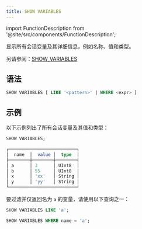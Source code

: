 ```yaml
---
title: SHOW VARIABLES
---
```

import FunctionDescription from '@site/src/components/FunctionDescription';

<FunctionDescription description="引入或更新于：v1.2.634"/>

显示所有会话变量及其详细信息，例如名称、值和类型。

另请参阅：[SHOW_VARIABLES](/sql/sql-functions/table-functions/show-variables)

## 语法

```sql
SHOW VARIABLES [ LIKE '<pattern>' | WHERE <expr> ]
```

## 示例

以下示例列出了所有会话变量及其值和类型：

```sql
SHOW VARIABLES;

┌──────────────────────────┐
│  name  │  value │  type  │
├────────┼────────┼────────┤
│ a      │ 3      │ UInt8  │
│ b      │ 55     │ UInt8  │
│ x      │ 'xx'   │ String │
│ y      │ 'yy'   │ String │
└──────────────────────────┘
```

要过滤并仅返回名为 `a` 的变量，请使用以下查询之一：

```sql
SHOW VARIABLES LIKE 'a';

SHOW VARIABLES WHERE name = 'a';
```